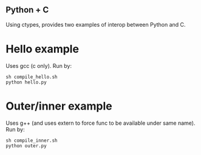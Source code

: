 ## Python + C

Using ctypes, provides two examples of interop between Python and C.

# Hello example

Uses gcc (c only). Run by:

    sh compile_hello.sh
    python hello.py

# Outer/inner example

Uses g++ (and uses extern to force func to be available under same name). Run by:

    sh compile_inner.sh
    python outer.py